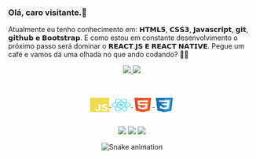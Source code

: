 ### Olá, caro visitante.🤝
Atualmente eu tenho conhecimento em: 𝗛𝗧𝗠𝗟𝟱, 𝗖𝗦𝗦𝟯, 𝗝𝗮𝘃𝗮𝘀𝗰𝗿𝗶𝗽𝘁, 𝗴𝗶𝘁, 𝗴𝗶𝘁𝗵𝘂𝗯 𝗲 𝗕𝗼𝗼𝘁𝘀𝘁𝗿𝗮𝗽. 
E como estou em constante desenvolvimento o próximo passo será dominar o 𝗥𝗘𝗔𝗖𝗧.𝗝𝗦 𝗘 𝗥𝗘𝗔𝗖𝗧 𝗡𝗔𝗧𝗜𝗩𝗘. Pegue um café e vamos dá uma olhada no que ando codando? 👀👀

<div align="center">
  <a href="https://github.com/ismaelgomesdasilva">
  <img height="180em" src="https://github-readme-stats.vercel.app/api?username=ismaelgomesdasilva&show_icons=true&theme=dark&include_all_commits=true&count_private=true"/>
  <img height="180em" src="https://github-readme-stats.vercel.app/api/top-langs/?username=ismaelgomesdasilva&layout=compact&langs_count=7&theme=dark"/>
</div>
  
  
  ##
  
  
 <div style="display: inline_block" align="center"><br>
  <img align="center" alt="isma-Js" height="30" width="40" src="https://raw.githubusercontent.com/devicons/devicon/master/icons/javascript/javascript-plain.svg">
  <img align="center" alt="isma-React" height="30" width="40" src="https://raw.githubusercontent.com/devicons/devicon/master/icons/react/react-original.svg">
  <img align="center" alt="isma-HTML" height="30" width="40" src="https://raw.githubusercontent.com/devicons/devicon/master/icons/html5/html5-original.svg">
  <img align="center" alt="isma-CSS" height="30" width="40" src="https://raw.githubusercontent.com/devicons/devicon/master/icons/css3/css3-original.svg">   
</div>
  
  
##
  
  
  <div align="center"> 
  <a href="https://instagram.com/rafaballerini" target="_blank"><img src="https://img.shields.io/badge/-Instagram-%23E4405F?style=for-the-badge&logo=instagram&logoColor=white" target="_blank"></a>
  <a href = "mailto:ismaelgomesdasilva003@gmail.com"><img src="https://img.shields.io/badge/-Gmail-%23333?style=for-the-badge&logo=gmail&logoColor=white" target="_blank"></a>
  <a href="https://www.linkedin.com/in/ismael-gomes-da-silva-a5a38b149/" target="_blank"><img src="https://img.shields.io/badge/-LinkedIn-%230077B5?style=for-the-badge&logo=linkedin&logoColor=white" target="_blank"></a> 
 
  ![Snake animation](https://github.com/ismaelgomesdasilva/ismaelgomesdasilva/blob/output/github-contribution-grid-snake.svg)
 
</div>
